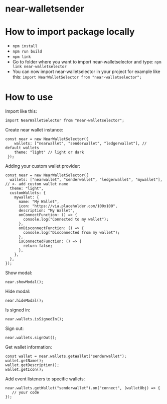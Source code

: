# near-walletsender

# How to import package locally

- `npm install`
- `npm run build`
- `npm link`
- Go to folder where you want to import near-walletselector and type: `npm link near-walletselector`
- You can now import near-walletselector in your project for example like this: `import NearWalletSelector from "near-walletselector";`

# How to use

Import like this:

```
import NearWalletSelector from "near-walletselector";
```

Create near wallet instance:

```
const near = new NearWalletSelector({
    wallets: ["nearwallet", "senderwallet", "ledgerwallet"], // default wallets
    theme: "light" // light or dark
 });
```

Adding your custom wallet provider:

```
const near = new NearWalletSelector({
  wallets: ["nearwallet", "senderwallet", "ledgerwallet", "mywallet"], // <- add custom wallet name
  theme: "light",
  customWallets: {
    mywallet: {
      name: "My Wallet",
      icon: "https://via.placeholder.com/100x100",
      description: "My Wallet",
      onConnectFunction: () => {
        console.log("Connected to my wallet");
      },
      onDisconnectFunction: () => {
        console.log("Disconnected from my wallet");
      },
      isConnectedFunction: () => {
        return false;
      },
    },
  },
});
```

Show modal:

```
near.showModal();
```

Hide modal:

```
near.hideModal();
```

Is signed in:

```
near.wallets.isSignedIn();
```

Sign out:

```
near.wallets.signOut();
```

Get wallet information:

```
const wallet = near.wallets.getWallet("senderwallet");
wallet.getName();
wallet.getDescription();
wallet.getIcon();
```

Add event listeners to specific wallets:

```
near.wallets.getWallet("senderwallet").on("connect", (walletObj) => {
   // your code
});
```
